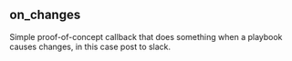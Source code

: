 ## on_changes

Simple proof-of-concept callback that does something when a playbook causes changes, in this case post to slack.
